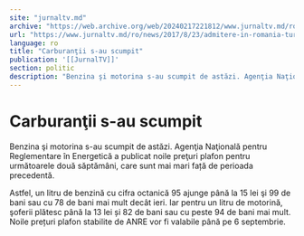 ```yaml
---
site: "jurnaltv.md"
archive: "https://web.archive.org/web/20240217221812/www.jurnaltv.md/ro/news/2017/8/23/admitere-in-romania-turul-ii-10296954/"
url: "https://www.jurnaltv.md/ro/news/2017/8/23/admitere-in-romania-turul-ii-10296954/"
language: ro
title: "Carburanţii s-au scumpit"
publication: '[[JurnalTV]]'
section: politic
description: "Benzina şi motorina s-au scumpit de astăzi. Agenţia Naţională pentru Reglementare &icirc;n Energetică a publicat noile preţuri plafon pentru următoarele..."
---
```


# Carburanţii s-au scumpit

Benzina şi motorina s-au scumpit de astăzi. Agenţia Naţională pentru Reglementare în Energetică a publicat noile preţuri plafon pentru următoarele două săptămâni, care sunt mai mari față de perioada precedentă.

Astfel, un litru de benzină cu cifra octanică 95 ajunge până la 15 lei şi 99 de bani sau cu 78 de bani mai mult decât ieri. Iar pentru un litru de motorină, şoferii plătesc până la 13 lei și 82 de bani sau cu peste 94 de bani mai mult. Noile prețuri plafon stabilite de ANRE vor fi valabile până pe 6 septembrie.
